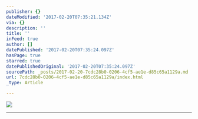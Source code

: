 ```yaml
---
publisher: {}
dateModified: '2017-02-20T07:35:21.134Z'
via: {}
description: ''
title: ''
inFeed: true
author: []
datePublished: '2017-02-20T07:35:24.097Z'
hasPage: true
starred: true
datePublishedOriginal: '2017-02-20T07:35:24.097Z'
sourcePath: _posts/2017-02-20-7cdc28b0-0206-4cf5-ae1e-d85c65a1129a.md
url: 7cdc28b0-0206-4cf5-ae1e-d85c65a1129a/index.html
_type: Article

---
```

![](https://the-grid-user-content.s3-us-west-2.amazonaws.com/a3aa0ea4-5ceb-4dfa-b54d-b6765a478dd7.jpg)

---
